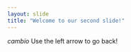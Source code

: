 ```yaml
---
layout: slide
title: "Welcome to our second slide!"
---
```

*cambio*
Use the left arrow to go back!
